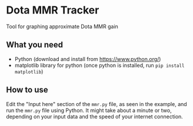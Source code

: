 # Dota MMR Tracker
Tool for graphing approximate Dota MMR gain

## What you need
* Python (download and install from https://www.python.org/)
* matplotlib library for python (once python is installed, run `pip install matplotlib`)

## How to use
Edit the "Input here" section of the `mmr.py` file, as seen in the example, and run the `mmr.py` file using Python.
It might take about a minute or two, depending on your input data and the speed of your internet connection.

